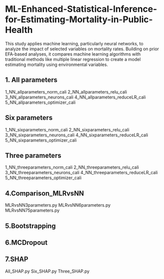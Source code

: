 # ML-Enhanced-Statistical-Inference-for-Estimating-Mortality-in-Public-Health
This study applies machine learning, particularly neural networks, to analyze the impact of selected variables on mortality rates. Building on prior EFA-based analyses, it compares machine learning algorithms with traditional methods like multiple linear regression to create a model estimating mortality using environmental variables.

## 1. All parameters
1_NN_allparameters_norm_cali
2_NN_allparameters_relu_cali
3_NN_allparameters_neurons_cali
4_NN_allparameters_reduceLR_cali
5_NN_allparameters_optimizer_cali

## Six parameters
1_NN_sixparameters_norm_cali
2_NN_sixparameters_relu_cali
3_NN_sixparameters_neurons_cali
4_NN_sixparameters_reduceLR_cali
5_NN_sixparameters_optimizer_cali

## Three parameters
1_NN_threeparameters_norm_cali
2_NN_threeparameters_relu_cali
3_NN_threeparameters_neurons_cali
4_NN_threeparameters_reduceLR_cali
5_NN_threeparameters_optimizer_cali

## 4.Comparison_MLRvsNN
MLRvsNN3parameters.py
MLRvsNN6parameters.py
MLRvsNN75parameters.py

## 5.Bootstrapping

## 6.MCDropout

## 7.SHAP
All_SHAP.py
Six_SHAP.py
Three_SHAP.py
